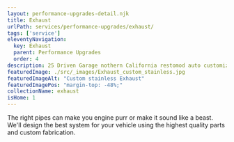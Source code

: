 ```yaml
---
layout: performance-upgrades-detail.njk
title: Exhaust
urlPath: services/performance-upgrades/exhaust/
tags: ['service']
eleventyNavigation:
  key: Exhaust
  parent: Performance Upgrades
  order: 4
description: 25 Driven Garage nothern California restomod auto customization and repair shop
featuredImage: ./src/_images/Exhaust_custom_stainless.jpg
featuredImageAlt: "Custom stainless Exhaust"
featuredImagePos: "margin-top: -48%;"
collectionName: exhaust
isHome: 1
---
```


The right pipes can make you engine purr or make it sound like a beast. We'll design the best system for your vehicle using the highest quality parts and custom fabrication.